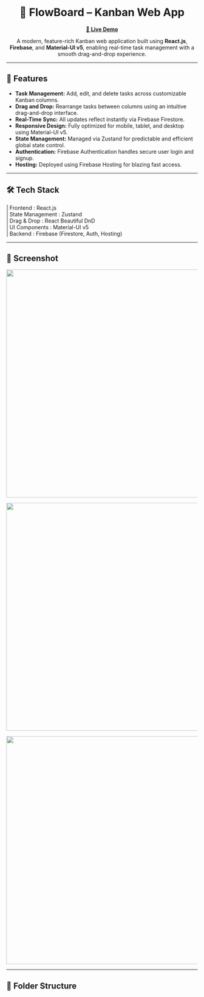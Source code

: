 <h1 align="center">🧩 FlowBoard – Kanban Web App</h1>

<p align="center">
  <a href="https://flowboard-b0f9e.web.app/" target="_blank">
    🔗 <strong>Live Demo</strong>
  </a>
</p>

<p align="center">
  A modern, feature-rich Kanban web application built using <strong>React.js</strong>, <strong>Firebase</strong>, and <strong>Material-UI v5</strong>, enabling real-time task management with a smooth drag-and-drop experience.
</p>

---

## 🚀 Features

<ul>
  <li><strong>Task Management:</strong> Add, edit, and delete tasks across customizable Kanban columns.</li>
  <li><strong>Drag and Drop:</strong> Rearrange tasks between columns using an intuitive drag-and-drop interface.</li>
  <li><strong>Real-Time Sync:</strong> All updates reflect instantly via Firebase Firestore.</li>
  <li><strong>Responsive Design:</strong> Fully optimized for mobile, tablet, and desktop using Material-UI v5.</li>
  <li><strong>State Management:</strong> Managed via Zustand for predictable and efficient global state control.</li>
  <li><strong>Authentication:</strong> Firebase Authentication handles secure user login and signup.</li>
  <li><strong>Hosting:</strong> Deployed using Firebase Hosting for blazing fast access.</li>
</ul>

---

## 🛠 Tech Stack
| Frontend : React.js                    
| State Management : Zustand                      
| Drag & Drop : React Beautiful DnD         
| UI Components : Material-UI v5              
| Backend : Firebase (Firestore, Auth, Hosting) 

---

## 📸 Screenshot

<p align="center">
  <img src="https://res.cloudinary.com/db1qqq6ic/image/upload/v1752583839/Screenshot_2025-07-15_182000_kgow43.png" width="600"/>
</p>
<p align="center">
  <img src="https://res.cloudinary.com/db1qqq6ic/image/upload/v1752583918/Screenshot_2025-07-15_182145_pgezyx.png" width="600"/>
</p>
<p align="center">
  <img src="https://res.cloudinary.com/db1qqq6ic/image/upload/v1752584002/Screenshot_2025-07-15_182310_pgwfgi.png" width="600"/>
</p>

---

## 📂 Folder Structure

